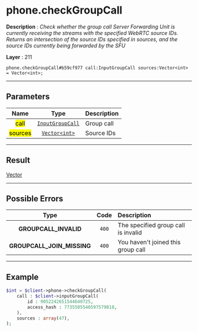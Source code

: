 # phone.checkGroupCall

**Description** : *Check whether the group call Server Forwarding Unit is currently receiving the streams with the specified WebRTC source IDs\.
Returns an intersection of the source IDs specified in sources, and the source IDs currently being forwarded by the SFU*

**Layer** : 211

```tl
phone.checkGroupCall#b59cf977 call:InputGroupCall sources:Vector<int> = Vector<int>;
```

---

## Parameters

| Name | Type | Description |
| :---: | :---: | :--- |
| <mark>call</mark> | [`InputGroupCall`](type/InputGroupCall) | Group call |
| <mark>sources</mark> | [`Vector<int>`](type/int) | Source IDs |

---

## Result

[Vector<int>](type/int)

---

## Possible Errors

| Type | Code | Description |
| :---: | :---: | :--- |
| **GROUPCALL_INVALID** | `400` | The specified group call is invalid |
| **GROUPCALL_JOIN_MISSING** | `400` | You haven't joined this group call |

---

## Example

```php
$int = $client->phone->checkGroupCall(
	call : $client->inputGroupCall(
		id : 9052242651544640725,
		access_hash : 7735505546597579818,
	),
	sources : array(47),
);
```